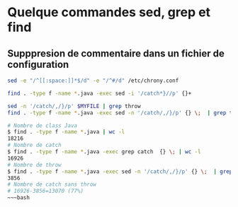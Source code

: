# Quelque commandes sed, grep et find

## Supppresion de commentaire dans un fichier de configuration

~~~bash
sed -e "/^[[:space:]]*$/d" -e "/^#/d" /etc/chrony.conf
~~~

~~~bash
find . -type f -name *.java -exec sed -i '/catch*}//p' {}+

sed -n '/catch/,/}/p' $MYFILE | grep throw
find . -type f -name *.java -exec sed -n '/catch/,/}/p' {} \;  | grep throw

# Nombre de class Java
$ find . -type f -name *.java | wc -l
18216
# Nombre de catch
$ find . -type f -name *.java -exec grep catch  {} \; | wc -l
16926
# Nombre de throw
$ find . -type f -name *.java -exec sed -n '/catch/,/}/p' {} \;  | grep throw | wc -l
3856
# Nombre de catch sans throw
# 16926-3856=13070 (77%)
~~~bash

